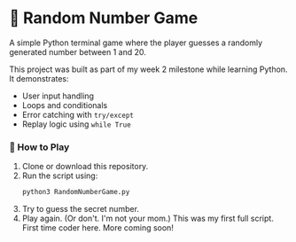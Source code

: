 # 🎯 Random Number Game

A simple Python terminal game where the player guesses a randomly generated number between 1 and 20.

This project was built as part of my week 2 milestone while learning Python. It demonstrates:

- User input handling
- Loops and conditionals
- Error catching with `try/except`
- Replay logic using `while True`

### 🔧 How to Play

1. Clone or download this repository.
2. Run the script using:
   ```bash
   python3 RandomNumberGame.py
3. Try to guess the secret number.
4. Play again. (Or don't. I'm not your mom.)
This was my first full script. First time coder here. More coming soon!
